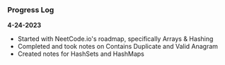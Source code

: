 ### Progress Log
**4-24-2023**
- Started with NeetCode.io's roadmap, specifically Arrays & Hashing
- Completed and took notes on Contains Duplicate and Valid Anagram
- Created notes for HashSets and HashMaps